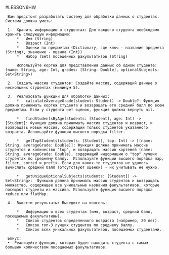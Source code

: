 #LESSON6HW

     Вам предстоит разработать систему для обработки данных о студентах. Система должна уметь:

     1.  Хранить информацию о студентах: Для каждого студента необходимо хранить следующую информацию:
         *   Имя (String)
         *   Возраст (Int)
         *   Оценки по предметам (Dictionary, где ключ - название предмета (String), значение - оценка (Int))
         *   Набор (Set) посещенных факультативов (String)

         Используйте кортеж для представления данных об одном студенте: (name: String, age: Int, grades: [String: Double], optionalSubjects: Set<String>)

     2.  Создать массив студентов: Создайте массив, содержащий данные о нескольких студентах (минимум 5).

     3.  Реализовать функции для обработки данных:
         *   calculateAverageGrade(student: Student) -> Double?: Функция должна принимать кортеж студента и возвращать его средний балл по всем предметам. Если у студента нет оценок, функция должна вернуть nil.

         *   findStudentsByAge(students: [Student], age: Int) -> [Student]: Функция должна принимать массив студентов и возраст, и возвращать новый массив, содержащий только студентов указанного возраста. Используйте функцию высшего порядка filter.

         *   getTopStudents(students: [Student], top: Int) -> [(name: String, averageGrade: Double)]: Функция должна принимать массив студентов и количество "top", и возвращать массив кортежей (name: String, averageGrade: Double), содержащий информацию о "top" лучших студентах по среднему баллу.  Используйте функции высшего порядка map, filter, sorted и prefix. Если для каких-то студентов не удалось вычислить средний балл (отсутствуют оценки) - их учитывать не нужно.

         *   getUniqueOptionalSubjects(students: [Student]) -> Set<String>:  Функция должна принимать массив студентов и возвращать множество, содержащее все уникальные названия факультативов, которые посещают студенты из массива. Используйте функцию высшего порядка reduce или flatMap.

     4.  Вывести результаты: Выведите на консоль:

         *   Информацию о всех студентах (имя, возраст, средний балл, посещаемые факультативы).
         *   Список студентов определенного возраста (например, 20 лет).
         *   Список топ-3 лучших студентов по среднему баллу.
         *   Список всех уникальных факультативов, посещаемых студентами.

     Бонус:
     •  Реализуйте функцию, которая будет находить студента с самым большим количеством посещаемых факультативов.
     
